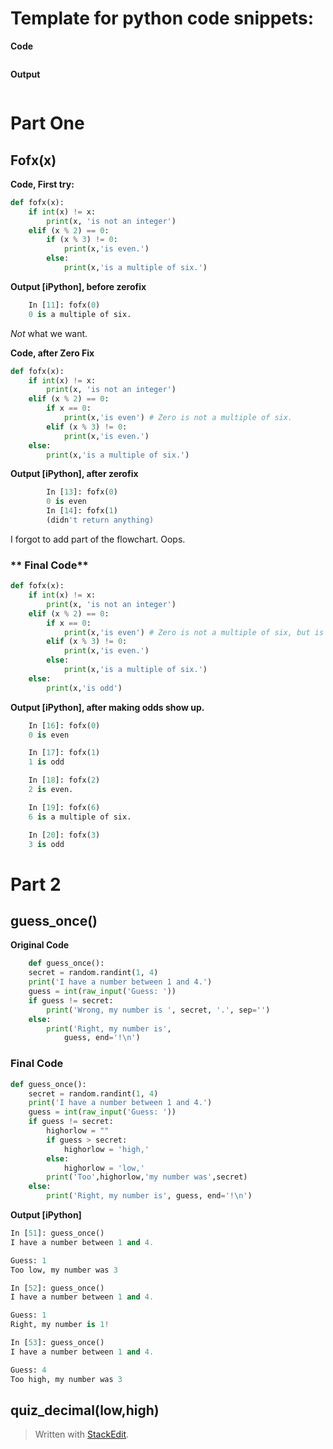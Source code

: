 # Template for python code snippets:
**Code**
```python

```
**Output**
```python


```

# Part One

## Fofx(x)
**Code, First try:**
```python
def fofx(x):
	if int(x) != x:
		print(x, 'is not an integer')
	elif (x % 2) == 0:
		if (x % 3) != 0:
			print(x,'is even.')
		else:
			print(x,'is a multiple of six.')
```
**Output [iPython], before zerofix**
```python
	In [11]: fofx(0)
	0 is a multiple of six.
```
*Not* what we want.


**Code, after Zero Fix**
``` python
def fofx(x):
	if int(x) != x:
		print(x, 'is not an integer')
	elif (x % 2) == 0:
		if x == 0:
			print(x,'is even') # Zero is not a multiple of six.
		elif (x % 3) != 0:
			print(x,'is even.')
	else:
		print(x,'is a multiple of six.')
```

**Output [iPython], after zerofix**
```python
		In [13]: fofx(0)
		0 is even
		In [14]: fofx(1)
		(didn't return anything)
```
I forgot to add part of the flowchart.  Oops.

### ** Final Code**
```python
def fofx(x):
	if int(x) != x:
		print(x, 'is not an integer')
	elif (x % 2) == 0:
		if x == 0:
			print(x,'is even') # Zero is not a multiple of six, but is even.
		elif (x % 3) != 0:
			print(x,'is even.')
		else:
			print(x,'is a multiple of six.')
	else:
		print(x,'is odd')

```

**Output [iPython], after making odds show up.**
```python
	In [16]: fofx(0)
	0 is even

	In [17]: fofx(1)
	1 is odd

	In [18]: fofx(2)
	2 is even.

	In [19]: fofx(6)
	6 is a multiple of six.

	In [20]: fofx(3)
	3 is odd
```

# Part 2

## guess_once()
**Original Code**
```python
	def guess_once():
    secret = random.randint(1, 4)
    print('I have a number between 1 and 4.')
    guess = int(raw_input('Guess: '))
    if guess != secret:
        print('Wrong, my number is ', secret, '.', sep='')
    else:
        print('Right, my number is', 
        	guess, end='!\n')
```

### **Final Code**
```python
def guess_once():
    secret = random.randint(1, 4)
    print('I have a number between 1 and 4.')
    guess = int(raw_input('Guess: '))
    if guess != secret:
        highorlow = ""
        if guess > secret:
            highorlow = 'high,'
        else:
            highorlow = 'low,'
        print('Too',highorlow,'my number was',secret)            
    else:
        print('Right, my number is', guess, end='!\n')
```

**Output [iPython]**
```python
In [51]: guess_once()
I have a number between 1 and 4.

Guess: 1
Too low, my number was 3

In [52]: guess_once()
I have a number between 1 and 4.

Guess: 1
Right, my number is 1!

In [53]: guess_once()
I have a number between 1 and 4.

Guess: 4
Too high, my number was 3
```

## quiz_decimal(low,high)




> Written with [StackEdit](https://stackedit.io/).